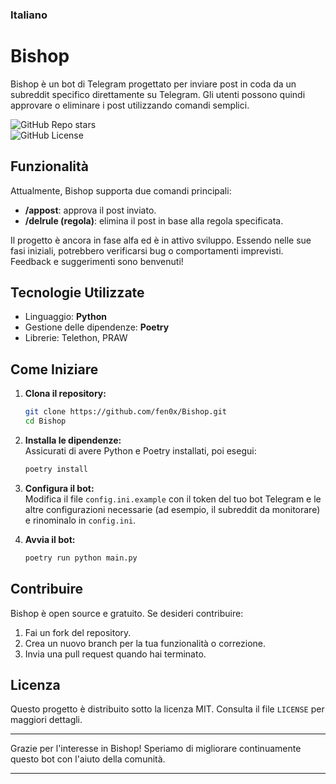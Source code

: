 ### Italiano

# Bishop

Bishop è un bot di Telegram progettato per inviare post in coda da un subreddit specifico direttamente su Telegram. Gli utenti possono quindi approvare o eliminare i post utilizzando comandi semplici.

![GitHub Repo stars](https://img.shields.io/github/stars/fen0x/Bishop?style=flat-square)  
![GitHub License](https://img.shields.io/github/license/fen0x/Bishop?style=flat-square)  

## Funzionalità

Attualmente, Bishop supporta due comandi principali:

- **/appost**: approva il post inviato.  
- **/delrule (regola)**: elimina il post in base alla regola specificata.

Il progetto è ancora in fase alfa ed è in attivo sviluppo. Essendo nelle sue fasi iniziali, potrebbero verificarsi bug o comportamenti imprevisti. Feedback e suggerimenti sono benvenuti!

## Tecnologie Utilizzate

- Linguaggio: **Python**  
- Gestione delle dipendenze: **Poetry**  
- Librerie: Telethon, PRAW  

## Come Iniziare

1. **Clona il repository:**  
   ```bash
   git clone https://github.com/fen0x/Bishop.git
   cd Bishop
   ```

2. **Installa le dipendenze:**  
   Assicurati di avere Python e Poetry installati, poi esegui:  
   ```bash
   poetry install
   ```

3. **Configura il bot:**  
   Modifica il file `config.ini.example` con il token del tuo bot Telegram e le altre configurazioni necessarie (ad esempio, il subreddit da monitorare) e rinominalo in `config.ini`.

4. **Avvia il bot:**  
   ```bash
   poetry run python main.py
   ```

## Contribuire

Bishop è open source e gratuito. Se desideri contribuire:  

1. Fai un fork del repository.  
2. Crea un nuovo branch per la tua funzionalità o correzione.  
3. Invia una pull request quando hai terminato.  

## Licenza

Questo progetto è distribuito sotto la licenza MIT. Consulta il file `LICENSE` per maggiori dettagli.

---

Grazie per l'interesse in Bishop! Speriamo di migliorare continuamente questo bot con l'aiuto della comunità.

---